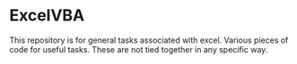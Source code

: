 # ExcelVBA
This repository is for general tasks associated with excel. Various pieces of code for useful tasks. These are not tied together in any specific way.
